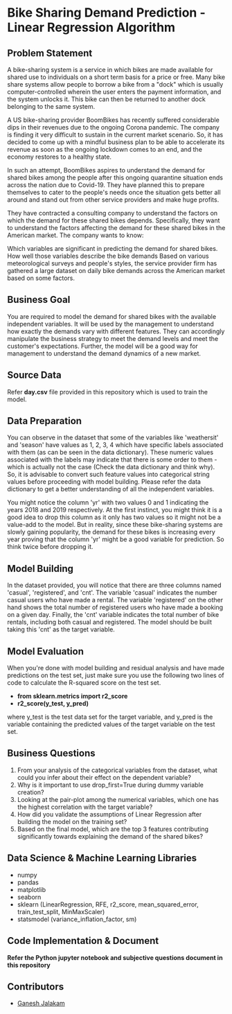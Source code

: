 
# Bike Sharing Demand Prediction - Linear Regression Algorithm

## Problem Statement

A bike-sharing system is a service in which bikes are made available for shared use to individuals on a short term basis for a price or free. Many bike share systems allow people to borrow a bike from a "dock" which is usually computer-controlled wherein the user enters the payment information, and the system unlocks it. This bike can then be returned to another dock belonging to the same system.


A US bike-sharing provider BoomBikes has recently suffered considerable dips in their revenues due to the ongoing Corona pandemic. The company is finding it very difficult to sustain in the current market scenario. So, it has decided to come up with a mindful business plan to be able to accelerate its revenue as soon as the ongoing lockdown comes to an end, and the economy restores to a healthy state. 


In such an attempt, BoomBikes aspires to understand the demand for shared bikes among the people after this ongoing quarantine situation ends across the nation due to Covid-19. They have planned this to prepare themselves to cater to the people's needs once the situation gets better all around and stand out from other service providers and make huge profits.


They have contracted a consulting company to understand the factors on which the demand for these shared bikes depends. Specifically, they want to understand the factors affecting the demand for these shared bikes in the American market. The company wants to know:

Which variables are significant in predicting the demand for shared bikes.
How well those variables describe the bike demands
Based on various meteorological surveys and people's styles, the service provider firm has gathered a large dataset on daily bike demands across the American market based on some factors. 


## Business Goal
You are required to model the demand for shared bikes with the available independent variables. It will be used by the management to understand how exactly the demands vary with different features. They can accordingly manipulate the business strategy to meet the demand levels and meet the customer's expectations. Further, the model will be a good way for management to understand the demand dynamics of a new market. 

## Source Data
Refer **day.csv** file provided in this repository which is used to train the model.

## Data Preparation

You can observe in the dataset that some of the variables like 'weathersit' and 'season' have values as 1, 2, 3, 4 which have specific labels associated with them (as can be seen in the data dictionary). These numeric values associated with the labels may indicate that there is some order to them - which is actually not the case (Check the data dictionary and think why). So, it is advisable to convert such feature values into categorical string values before proceeding with model building. Please refer the data dictionary to get a better understanding of all the independent variables.
 
You might notice the column 'yr' with two values 0 and 1 indicating the years 2018 and 2019 respectively. At the first instinct, you might think it is a good idea to drop this column as it only has two values so it might not be a value-add to the model. But in reality, since these bike-sharing systems are slowly gaining popularity, the demand for these bikes is increasing every year proving that the column 'yr' might be a good variable for prediction. So think twice before dropping it. 
 

## Model Building

In the dataset provided, you will notice that there are three columns named 'casual', 'registered', and 'cnt'. The variable 'casual' indicates the number casual users who have made a rental. The variable 'registered' on the other hand shows the total number of registered users who have made a booking on a given day. Finally, the 'cnt' variable indicates the total number of bike rentals, including both casual and registered. The model should be built taking this 'cnt' as the target variable.


## Model Evaluation
When you're done with model building and residual analysis and have made predictions on the test set, just make sure you use the following two lines of code to calculate the R-squared score on the test set.

- **from sklearn.metrics import r2_score**
- **r2_score(y_test, y_pred)**
 

where y_test is the test data set for the target variable, and y_pred is the variable containing the predicted values of the target variable on the test set.


## Business Questions
1. From your analysis of the categorical variables from the dataset, what could you infer about their effect on the dependent variable?
2. Why is it important to use drop_first=True during dummy variable creation?
3. Looking at the pair-plot among the numerical variables, which one has the highest correlation with the target variable?
4. How did you validate the assumptions of Linear Regression after building the model on the training set?
5. Based on the final model, which are the top 3 features contributing significantly towards explaining the demand of the shared bikes?

## Data Science & Machine Learning Libraries
- numpy
- pandas
- matplotlib
- seaborn
- sklearn (LinearRegression, RFE, r2_score, mean_squared_error, train_test_split, MinMaxScaler)
- statsmodel (variance_inflation_factor, sm)

## Code Implementation & Document
**Refer the Python jupyter notebook and subjective questions document in this repository**

## Contributors
- [Ganesh Jalakam](https://github.com/GaneshJalakam)
